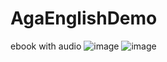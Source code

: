 # AgaEnglishDemo
ebook with audio
![image](https://github.com/user-attachments/assets/a13e4c57-8439-421d-8839-44a641ca98db)
![image](https://github.com/user-attachments/assets/dac2c2a0-52a3-44b8-9814-1f849bd9d82c)
